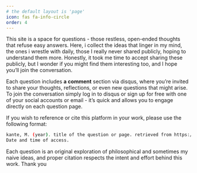 ```yaml
---
# the default layout is 'page'
icon: fas fa-info-circle
order: 4
---
```


This site is a space for questions - those restless, open-ended thoughts that refuse easy answers. Here, i collect the ideas that linger in my mind, the ones i wrestle with daily, those I really never shared publicly, hoping to understand them more. Honestly, it took me time to accept sharing these publicly, but I wonder if you might find them interesting too, and I hope you’ll join the conversation. 

Each question includes **a comment** section via disqus, where you’re invited to share your thoughts, reflections, or even new questions that might arise. To join the conversation simply log in to disqus or sign up for free with one of your social accounts or email - it’s quick and allows you to engage directly on each question page.

If you wish to reference or cite this platform in your work, please use the following format:
```bash
kante, M. (year). title of the question or page. retrieved from https://questions.mkante.ml.
Date and time of access.
```

Each question is an original exploration of philosophical and sometimes my naive ideas, and proper citation respects the intent and effort behind this work. Thank you 
